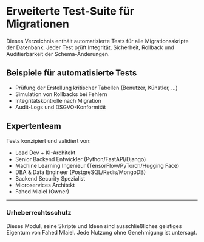 # Erweiterte Test-Suite für Migrationen

Dieses Verzeichnis enthält automatisierte Tests für alle Migrationsskripte der Datenbank. Jeder Test prüft Integrität, Sicherheit, Rollback und Auditierbarkeit der Schema-Änderungen.

## Beispiele für automatisierte Tests
- Prüfung der Erstellung kritischer Tabellen (Benutzer, Künstler, ...)
- Simulation von Rollbacks bei Fehlern
- Integritätskontrolle nach Migration
- Audit-Logs und DSGVO-Konformität

## Expertenteam
Tests konzipiert und validiert von:
- Lead Dev + KI-Architekt
- Senior Backend Entwickler (Python/FastAPI/Django)
- Machine Learning Ingenieur (TensorFlow/PyTorch/Hugging Face)
- DBA & Data Engineer (PostgreSQL/Redis/MongoDB)
- Backend Security Spezialist
- Microservices Architekt
- Fahed Mlaiel (Owner)

---
### Urheberrechtsschutz
Dieses Modul, seine Skripte und Ideen sind ausschließliches geistiges Eigentum von Fahed Mlaiel. Jede Nutzung ohne Genehmigung ist untersagt.